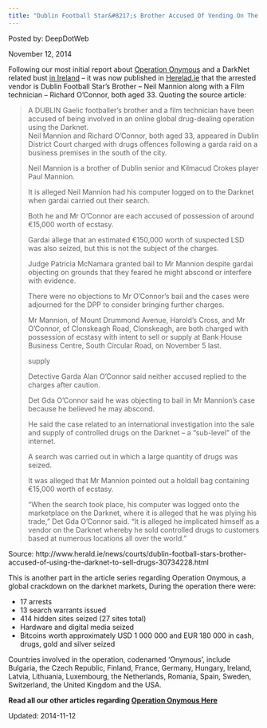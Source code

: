 ```yaml
---
title: "Dublin Football Star&#8217;s Brother Accused Of Vending On The Dark Net"
---
```


Posted by: DeepDotWeb

<span>November 12, 2014</span>



<p>Following our most initial report about <a href="tag/silkroad2bust/">Operation Onymous</a> and a DarkNet related bust <a href="https://gir.pub/deepdotweb/2014/11/06/major-darknet-related-bust-ireland/">in Ireland</a> &#8211; it was now published in <a href="http://www.herald.ie/news/courts/dublin-football-stars-brother-accused-of-using-the-darknet-to-sell-drugs-30734228.html">Herelad.ie</a> that the arrested vendor is Dublin Football Star&#8217;s Brother &#8211; Neil Mannion along with a Film technician &#8211; Richard O&#8217;Connor, both aged 33. Quoting the source article:</p>
<blockquote><p>A DUBLIN Gaelic footballer&#8217;s brother and a film technician have been accused of being involved in an online global drug-dealing operation using the Darknet.<br/>
    Neil Mannion and Richard O&#8217;Connor, both aged 33, appeared in Dublin District Court charged with drugs offences following a garda raid on a business premises in the south of the city.</p>
<p>Neil Mannion is a brother of Dublin senior and Kilmacud Crokes player Paul Mannion.</p>
<p>It is alleged Neil Mannion had his computer logged on to the Darknet when gardai carried out their search.</p>
<p>Both he and Mr O&#8217;Connor are each accused of possession of around €15,000 worth of ecstasy.</p>
<p>Gardai allege that an estimated €150,000 worth of suspected LSD was also seized, but this is not the subject of the charges.</p>
<p>Judge Patricia McNamara granted bail to Mr Mannion despite gardai objecting on grounds that they feared he might abscond or interfere with evidence.</p>
<p>There were no objections to Mr O&#8217;Connor&#8217;s bail and the cases were adjourned for the DPP to consider bringing further charges.</p>
<p>Mr Mannion, of Mount Drummond Avenue, Harold&#8217;s Cross, and Mr O&#8217;Connor, of Clonskeagh Road, Clonskeagh, are both charged with possession of ecstasy with intent to sell or supply at Bank House Business Centre, South Circular Road, on November 5 last.</p>
<p>supply</p>
<p>Detective Garda Alan O&#8217;Connor said neither accused replied to the charges after caution.</p>
<p>Det Gda O&#8217;Connor said he was objecting to bail in Mr Mannion&#8217;s case because he believed he may abscond.</p>
<p>He said the case related to an international investigation into the sale and supply of controlled drugs on the Darknet &#8211; a &#8220;sub-level&#8221; of the internet.</p>
<p>A search was carried out in which a large quantity of drugs was seized.</p>
<p>It was alleged that Mr Mannion pointed out a holdall bag containing €15,000 worth of ecstasy.</p>
<p>&#8220;When the search took place, his computer was logged onto the marketplace on the Darknet, where it is alleged that he was plying his trade,&#8221; Det Gda O&#8217;Connor said. &#8220;It is alleged he implicated himself as a vendor on the Darknet whereby he sold controlled drugs to customers based at numerous locations all over the world.&#8221;</p></blockquote>
<p>Source: http://www.herald.ie/news/courts/dublin-football-stars-brother-accused-of-using-the-darknet-to-sell-drugs-30734228.html</p>
<p>This is another part in the article series regarding Operation Onymous, a global crackdown on the darknet markets, During the operation there were:</p>
<ul>
<li>17 arrests</li>
<li>13 search warrants issued</li>
<li>414 hidden sites seized (27 sites total)</li>
<li>Hardware and digital media seized</li>
<li>Bitcoins worth approximately USD 1 000 000 and EUR 180 000 in cash, drugs, gold and silver seized</li>
</ul>
<p>Countries involved in the operation, codenamed ‘Onymous’, include Bulgaria, the Czech Republic, Finland, France, Germany, Hungary, Ireland, Latvia, Lithuania, Luxembourg, the Netherlands, Romania, Spain, Sweden, Switzerland, the United Kingdom and the USA.</p>
<p><strong>Read all our other articles regarding <a href="tag/silkroad2bust/">Operation Onymous Here</a></strong></p>


Updated: 2014-11-12
    
